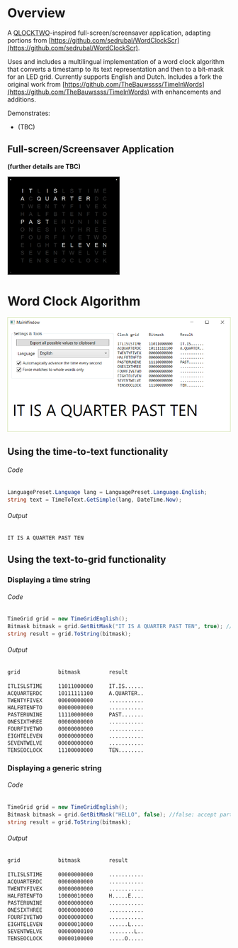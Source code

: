 # Overview

A [QLOCKTWO](https://www.qlocktwo.com/en-de/earth/90/black-pepper)-inspired full-screen/screensaver application,
adapting portions from [https://github.com/sedrubal/WordClockScr](https://github.com/sedrubal/WordClockScr).

Uses and includes a multilingual implementation of a word clock algorithm that converts a timestamp to its text 
representation and then to a bit-mask for an LED grid. Currently supports English and Dutch. Includes a fork the 
original work from [https://github.com/TheBauwssss/TimeInWords](https://github.com/TheBauwssss/TimeInWords) with enhancements and additions.


Demonstrates:
- (TBC)


## Full-screen/Screensaver Application

**(further details are TBC)**

<img src="images/time-in-words-screenshot.png" alt="word clock screenshot" style="border: 1px solid darkgray;" width="50%" height="50%">

# Word Clock Algorithm
![alt text](https://raw.githubusercontent.com/TheBauwssss/TimeInWords/master/images/window.png "Debug Window Preview")

## Using the time-to-text functionality

###### Code
```c#
LanguagePreset.Language lang = LanguagePreset.Language.English;
string text = TimeToText.GetSimple(lang, DateTime.Now);
```

###### Output
```
IT IS A QUARTER PAST TEN
```

## Using the text-to-grid functionality

### Displaying a time string

###### Code
```c#
TimeGrid grid = new TimeGridEnglish();
Bitmask bitmask = grid.GetBitMask("IT IS A QUARTER PAST TEN", true); //true: only accept exact word matches
string result = grid.ToString(bitmask);
```

###### Output
```
grid            bitmask         result

ITLISLSTIME     11011000000     IT.IS......
ACQUARTERDC     10111111100     A.QUARTER..
TWENTYFIVEX     00000000000     ...........
HALFBTENFTO     00000000000     ...........
PASTERUNINE     11110000000     PAST.......
ONESIXTHREE     00000000000     ...........
FOURFIVETWO     00000000000     ...........
EIGHTELEVEN     00000000000     ...........
SEVENTWELVE     00000000000     ...........
TENSEOCLOCK     11100000000     TEN........
```

### Displaying a generic string

###### Code
```c#
TimeGrid grid = new TimeGridEnglish();
Bitmask bitmask = grid.GetBitMask("HELLO", false); //false: accept partial matches
string result = grid.ToString(bitmask);
```

###### Output
```
grid            bitmask         result

ITLISLSTIME     00000000000     ...........
ACQUARTERDC     00000000000     ...........
TWENTYFIVEX     00000000000     ...........
HALFBTENFTO     10000010000     H.....E....
PASTERUNINE     00000000000     ...........
ONESIXTHREE     00000000000     ...........
FOURFIVETWO     00000000000     ...........
EIGHTELEVEN     00000010000     ......L....
SEVENTWELVE     00000000100     ........L..
TENSEOCLOCK     00000100000     .....O.....
```
